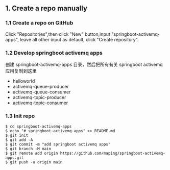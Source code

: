 ## 1. Create a repo manually

### 1.1 Create a repo on GitHub
Click "Repositories",then click "New" button,input "springboot-activemq-apps", leave all other input as default, click "Create repository".

### 1.2 Develop springboot activemq apps
创建 springboot-activemq-apps 目录，然后把所有有关 springboot activemq 应用复制到这里
- helloworld
- activemq-queue-producer
- activemq-queue-consumer
- activemq-topic-producer
- activemq-topic-consumer

### 1.3 Init repo 
```console
$ cd springboot-activemq-apps
$ echo "# springboot-activemq-apps" >> README.md
$ git init
$ git add -A
$ git commit -m "add springboot activemq apps"
$ git branch -M main
$ git remote add origin https://github.com/maping/springboot-activemq-apps.git
$ git push -u origin main
```
